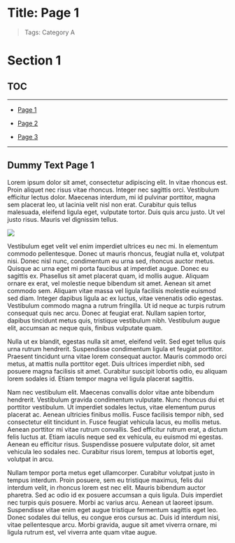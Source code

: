 # Title: Page 1

> Tags: Category A


# Section 1

## TOC

---

- [Page 1](../page-1/page-1.md) 

- [Page 2](../page-2/page-2.md) 

- [Page 3](../page-3/page-3.md)  

---

## Dummy Text Page 1

Lorem ipsum dolor sit amet, consectetur adipiscing elit. In vitae rhoncus est. Proin aliquet nec risus vitae rhoncus. Integer nec sagittis orci. Vestibulum efficitur lectus dolor. Maecenas interdum, mi id pulvinar porttitor, magna sem placerat leo, ut lacinia velit nisl non erat. Curabitur quis tellus malesuada, eleifend ligula eget, vulputate tortor. Duis quis arcu justo. Ut vel justo risus. Mauris vel dignissim tellus.

![](https://s3.us-west-2.amazonaws.com/secure.notion-static.com/043a81cd-d851-4819-90d0-c13b799f6fe6/Untitled.png?X-Amz-Algorithm=AWS4-HMAC-SHA256&X-Amz-Content-Sha256=UNSIGNED-PAYLOAD&X-Amz-Credential=AKIAT73L2G45EIPT3X45%2F20220426%2Fus-west-2%2Fs3%2Faws4_request&X-Amz-Date=20220426T120256Z&X-Amz-Expires=3600&X-Amz-Signature=38523487beee422aacdff25e9649d0b3c0c3b17abc507cfdc3fe89f563ccccc1&X-Amz-SignedHeaders=host&x-id=GetObject)

Vestibulum eget velit vel enim imperdiet ultrices eu nec mi. In elementum commodo pellentesque. Donec ut mauris rhoncus, feugiat nulla et, volutpat nisi. Donec nisl nunc, condimentum eu urna sed, rhoncus auctor metus. Quisque ac urna eget mi porta faucibus at imperdiet augue. Donec eu sagittis ex. Phasellus sit amet placerat quam, id mollis augue. Aliquam ornare ex erat, vel molestie neque bibendum sit amet. Aenean sit amet commodo sem. Aliquam vitae massa vel ligula facilisis molestie euismod sed diam. Integer dapibus ligula ac ex luctus, vitae venenatis odio egestas. Vestibulum commodo magna a rutrum fringilla. Ut id neque ac turpis rutrum consequat quis nec arcu. Donec at feugiat erat. Nullam sapien tortor, dapibus tincidunt metus quis, tristique vestibulum nibh. Vestibulum augue elit, accumsan ac neque quis, finibus vulputate quam.

Nulla ut ex blandit, egestas nulla sit amet, eleifend velit. Sed eget tellus quis urna rutrum hendrerit. Suspendisse condimentum ligula et feugiat porttitor. Praesent tincidunt urna vitae lorem consequat auctor. Mauris commodo orci metus, at mattis nulla porttitor eget. Duis ultrices imperdiet nibh, sed posuere magna facilisis sit amet. Curabitur suscipit lobortis odio, eu aliquam lorem sodales id. Etiam tempor magna vel ligula placerat sagittis.

Nam nec vestibulum elit. Maecenas convallis dolor vitae ante bibendum hendrerit. Vestibulum gravida condimentum vulputate. Nunc rhoncus dui et porttitor vestibulum. Ut imperdiet sodales lectus, vitae elementum purus placerat ac. Aenean ultricies finibus mollis. Fusce facilisis tempor nibh, sed consectetur elit tincidunt in. Fusce feugiat vehicula lacus, eu mollis metus. Aenean porttitor mi vitae rutrum convallis. Sed efficitur rutrum erat, a dictum felis luctus at. Etiam iaculis neque sed ex vehicula, eu euismod mi egestas. Aenean eu efficitur risus. Suspendisse posuere vulputate dolor, sit amet vehicula leo sodales nec. Curabitur risus lorem, tempus at lobortis eget, volutpat in arcu.

Nullam tempor porta metus eget ullamcorper. Curabitur volutpat justo in tempus interdum. Proin posuere, sem eu tristique maximus, felis dui interdum velit, in rhoncus lorem est nec elit. Mauris bibendum auctor pharetra. Sed ac odio id ex posuere accumsan a quis ligula. Duis imperdiet nec turpis quis posuere. Morbi ac varius arcu. Aenean ut laoreet ipsum. Suspendisse vitae enim eget augue tristique fermentum sagittis eget leo. Donec sodales dui tellus, eu congue eros cursus ac. Duis id interdum nisi, vitae pellentesque arcu. Morbi gravida, augue sit amet viverra ornare, mi ligula rutrum est, vel viverra ante quam vitae augue.
